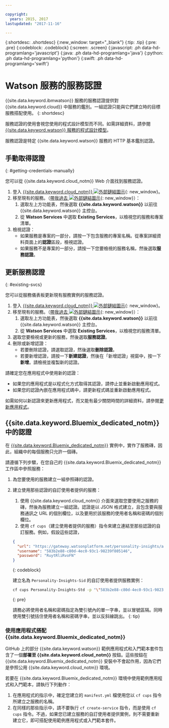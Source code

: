```yaml
---

copyright:
  years: 2015, 2017
lastupdated: "2017-11-16"

---
```


{:shortdesc: .shortdesc}
{:new_window: target="_blank"}
{:tip: .tip}
{:pre: .pre}
{:codeblock: .codeblock}
{:screen: .screen}
{:javascript: .ph data-hd-programlang='javascript'}
{:java: .ph data-hd-programlang='java'}
{:python: .ph data-hd-programlang='python'}
{:swift: .ph data-hd-programlang='swift'}

# Watson 服務的服務認證

{{site.data.keyword.ibmwatson}} 服務的服務認證提供對 {{site.data.keyword.cloud}} 中服務的鑑別。一組認證只能與它們建立時的目標服務搭配使用。
{: shortdesc}

服務認證的使用會視您使用的程式設計模型而不同。如需詳細資料，請參閱 [{{site.data.keyword.watson}} 服務的程式設計模型](/docs/services/watson/getting-started-develop.html)。

服務認證是特定 {{site.data.keyword.watson}} 服務的 HTTP 基本鑑別認證。

## 手動取得認證
{: #getting-credentials-manually}

您可以從 {{site.data.keyword.cloud_notm}} Web 介面找到服務認證。

1.  登入 [{{site.data.keyword.cloud_notm}} ![外部鏈結圖示](../../icons/launch-glyph.svg "外部鏈結圖示")](https://console.{DomainName}/registration/?target=%2Fdeveloper%2Fwatson%2Fdashboard){: new_window}。
1.  移至現有的服務。（[帶我過去 ![外部鏈結圖示](../../icons/launch-glyph.svg "外部鏈結圖示")](https://console.{DomainName}/developer/watson/existing-services){: new_window}）：
    1.  選取左上方功能表，然後選取 **{{site.data.keyword.watson}}** 以前往 {{site.data.keyword.watson}} 主控台。
    1.  從 **Watson Services** 中選取 **Existing Services**，以檢視您的服務和專案清單。
1.  檢視認證：
    - 如果服務是專案的一部分，請按一下包含服務的專案名稱。從專案詳細資料頁面上的**認證**區段，檢視認證。
    - 如果服務不是專案的一部分，請按一下您要檢視的服務名稱，然後選取**服務認證**。

## 更新服務認證
{: #existing-svcs}

您可以從服務儀表板更新現有服務實例的服務認證。

1.  登入 [{{site.data.keyword.cloud_notm}} ![外部鏈結圖示](../../icons/launch-glyph.svg "外部鏈結圖示")](https://console.{DomainName}/registration/?target=%2Fdeveloper%2Fwatson%2Fdashboard){: new_window}。
1.  移至現有的服務。（[帶我過去 ![外部鏈結圖示](../../icons/launch-glyph.svg "外部鏈結圖示")](https://console.{DomainName}/developer/watson/existing-services){: new_window}）：
    1.  選取左上方功能表，然後選取 **{{site.data.keyword.watson}}** 以前往 {{site.data.keyword.watson}} 主控台。
    1.  從 **Watson Services** 中選取 **Existing Services**，以檢視您的服務清單。
1.  選取您要檢視或更新的服務，然後選取**服務認證**。
1.  刪除或新增認證：
    - 若要刪除認證，請選取認證，然後選取**刪除認證**。
    - 若要新增認證，請按一下**新建認證**，然後在「新增認證」視窗中，按一下**新增**。請檢視並複製新的認證。

請確定您在應用程式中使用新的認證：

- 如果您的應用程式是以程式化方式取得其認證，請停止並重新啟動應用程式。
- 如果您的認證內嵌在應用程式碼中，請更新程式碼並重新啟動應用程式。

如需如何以新認證來更新應用程式，而又能有最少關閉時間的詳細資料，請參閱[更新應用程式](/docs/manageapps/updapps.html)。

## {{site.data.keyword.Bluemix_dedicated_notm}} 中的認證

在 [{{site.data.keyword.Bluemix_dedicated_notm}}](/docs/dedicated/index.html#dedicated) 實例中，實作了服務磚，因此，組織中的每個服務只允許一個磚。

請遵循下列步驟，在您自己的 {{site.data.keyword.Bluemix_dedicated_notm}} 工作區中參照服務：

1.  為您要使用的服務建立一組參照磚的認證。
1.  建立使用那些認證的自訂使用者提供的服務：

    1.  使用 {{site.data.keyword.cloud_notm}} 介面來選取您要使用之服務的磚，然後為服務建立一組認證。認證是以 JSON 格式建立，且包含要與服務通訊之 URL 的個別欄位，以及要用於該服務的使用者名稱和密碼的個別欄位。
    1.  使用 `cf cups`（建立使用者提供的服務）指令來建立連結至那些認證的自訂服務。例如，假設這些認證，

      ```json
      {
        "url": "https://gateway.watsonplatform.net/personality-insights/api",
        "username": "583b2e88-c80d-4ec0-93c1-98239f805146",
        "password": "RuytRliRvoFN"
      }
      ```
      {: codeblock}

      建立名為 `Personality-Insights-Sid` 的自訂使用者提供服務實例：

      ```bash
      cf cups Personality-Insights-Std -p "\"583b2e88-c80d-4ec0-93c1-98239f805146\":\"RuytRliRvoFN\""
      ```
      {: pre}

      請務必將使用者名稱和密碼指定為雙引號內的單一字串，並以冒號區隔。同時使用雙引號括住使用者名稱和密碼字串，並以反斜線跳出。
      {: tip}

### 使用應用程式搭配 {{site.data.keyword.Bluemix_dedicated_notm}}

GitHub 上的部分 {{site.data.keyword.watson}} 範例應用程式和入門範本套件包含了一個**部署至 {{site.data.keyword.cloud_notm}}** 按鈕。這些按鈕在 {{site.data.keyword.Bluemix_dedicated_notm}} 安裝中不會起作用，因為它們是參照公用 {{site.data.keyword.cloud_notm}} 環境。

若要在 {{site.data.keyword.Bluemix_dedicated_notm}} 環境中使用範例應用程式和入門範本，請執行下列動作：

1.  在應用程式的指示中，確定您建立的 `manifest.yml` 檔使用您以 `cf cups` 指令所建立之服務的名稱。
1.  在同樣的那些指示中，請不要執行 `cf create-service` 指令，而是使用 `cf cups` 指令。不過，如果您已建立服務的自訂使用者提供實例，則不需要重新建立它，即可搭配使用範例應用程式或入門範本套件。
